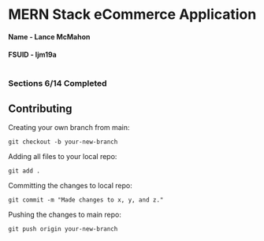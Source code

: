 # MERN Stack eCommerce Application

#### Name - Lance McMahon
#### FSUID - ljm19a
#

### Sections 6/14 Completed

## Contributing

Creating your own branch from main:
```
git checkout -b your-new-branch
```

Adding all files to your local repo:
```
git add .
```

Committing the changes to local repo:
```
git commit -m "Made changes to x, y, and z."
```

Pushing the changes to main repo:
```
git push origin your-new-branch
```
